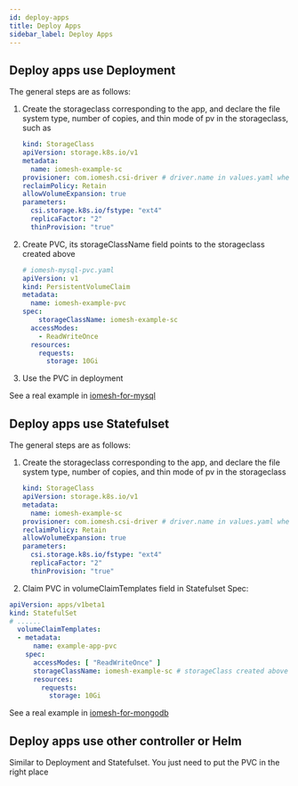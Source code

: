 ```yaml
---
id: deploy-apps
title: Deploy Apps
sidebar_label: Deploy Apps
---
```


## Deploy apps use Deployment

The general steps are as follows:
1. Create the storageclass corresponding to the app, and declare the file system type, number of copies, and thin mode of pv in the storageclass, such as

   ```yaml
   kind: StorageClass
   apiVersion: storage.k8s.io/v1
   metadata:
     name: iomesh-example-sc
   provisioner: com.iomesh.csi-driver # driver.name in values.yaml when install IOMesh Cluster
   reclaimPolicy: Retain
   allowVolumeExpansion: true
   parameters:
     csi.storage.k8s.io/fstype: "ext4"
     replicaFactor: "2"
     thinProvision: "true"
   ```

2. Create PVC, its storageClassName field points to the storageclass created above

   ```yaml
   # iomesh-mysql-pvc.yaml
   apiVersion: v1
   kind: PersistentVolumeClaim
   metadata:
     name: iomesh-example-pvc
   spec:
       storageClassName: iomesh-example-sc
     accessModes:
       - ReadWriteOnce
     resources:
       requests:
         storage: 10Gi
   ```

3. Use the PVC in deployment

See a real example in [iomesh-for-mysql](http://iomesh.com/docs/stateful-applications/iomesh-for-mysql)

## Deploy apps use Statefulset

The general steps are as follows:

1. Create the storageclass corresponding to the app, and declare the file system type, number of copies, and thin mode of pv in the storageclass

   ```yaml
   kind: StorageClass
   apiVersion: storage.k8s.io/v1
   metadata:
     name: iomesh-example-sc
   provisioner: com.iomesh.csi-driver # driver.name in values.yaml when install IOMesh Cluster
   reclaimPolicy: Retain
   allowVolumeExpansion: true
   parameters:
     csi.storage.k8s.io/fstype: "ext4"
     replicaFactor: "2"
     thinProvision: "true"
   ```

2. Claim PVC in volumeClaimTemplates field in Statefulset Spec:

```yaml
apiVersion: apps/v1beta1
kind: StatefulSet
# ......
  volumeClaimTemplates:
  - metadata:
      name: example-app-pvc
    spec:
      accessModes: [ "ReadWriteOnce" ]
      storageClassName: iomesh-example-sc # storageClass created above
      resources:
        requests:
          storage: 10Gi
```

See a real example in [iomesh-for-mongodb](http://iomesh.com/docs/stateful-applications/iomesh-for-mongodb)



## Deploy apps use other controller or Helm

Similar to Deployment and Statefulset. You just need to put the PVC in the right place